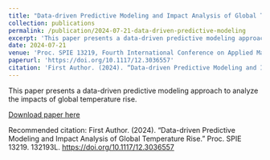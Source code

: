 ```yaml
---
title: "Data-driven Predictive Modeling and Impact Analysis of Global Temperature Rise"
collection: publications
permalink: /publication/2024-07-21-data-driven-predictive-modeling
excerpt: 'This paper presents a data-driven predictive modeling approach to analyze the impacts of global temperature rise.'
date: 2024-07-21
venue: 'Proc. SPIE 13219, Fourth International Conference on Applied Mathematics, Modeling, and Intelligent Computing (CAMMIC 2024)'
paperurl: 'https://doi.org/10.1117/12.3036557'
citation: 'First Author. (2024). “Data-driven Predictive Modeling and Impact Analysis of Global Temperature Rise.” Proc. SPIE 13219. 132193L. https://doi.org/10.1117/12.3036557'
---
```

This paper presents a data-driven predictive modeling approach to analyze the impacts of global temperature rise.

[Download paper here](https://doi.org/10.1117/12.3036557)

Recommended citation: First Author. (2024). “Data-driven Predictive Modeling and Impact Analysis of Global Temperature Rise.” Proc. SPIE 13219. 132193L. https://doi.org/10.1117/12.3036557